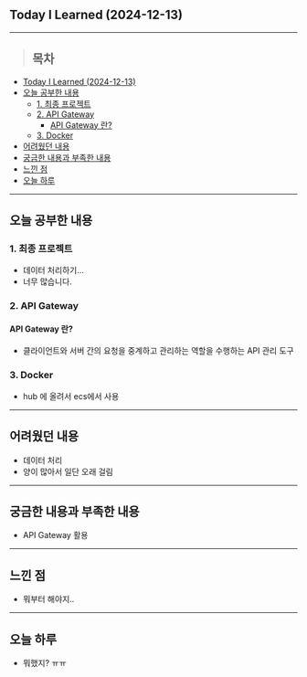 ## Today I Learned (2024-12-13)
---
> ## 목차
- [Today I Learned (2024-12-13)](#today-i-learned-2024-12-13)
- [오늘 공부한 내용](#오늘-공부한-내용)
  - [1. 최종 프로젝트](#1-최종-프로젝트)
  - [2. API Gateway](#2-api-gateway)
    - [API Gateway 란?](#api-gateway-란)
  - [3. Docker](#3-docker)
- [어려웠던 내용](#어려웠던-내용)
- [궁금한 내용과 부족한 내용](#궁금한-내용과-부족한-내용)
- [느낀 점](#느낀-점)
- [오늘 하루](#오늘-하루)
---

## 오늘 공부한 내용
### 1. 최종 프로젝트
- 데이터 처리하기...
- 너무 많습니다.

### 2. API Gateway
#### API Gateway 란?
- 클라이언트와 서버 간의 요청을 중계하고 관리하는 역할을 수행하는 API 관리 도구

### 3. Docker
- hub 에 올려서 ecs에서 사용
---
## 어려웠던 내용
- 데이터 처리
- 양이 많아서 일단 오래 걸림
---
## 궁금한 내용과 부족한 내용
- API Gateway 활용
---
## 느낀 점
- 뭐부터 해야지..
---
## 오늘 하루
- 뭐했지? ㅠㅠ 
<!-- <img src="이미지 주소" width="100%" height="100%"/> -->
